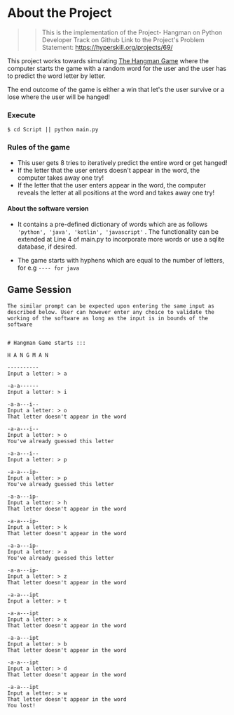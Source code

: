 # About the Project
> > This is the implementation of the Project- Hangman on Python Developer Track on Github
    Link to the Project's Problem Statement: https://hyperskill.org/projects/69/

This project works towards simulating <a target="_blank" href="https://en.wikipedia.org/wiki/Hangman_(game)">The Hangman Game</a> where the computer starts the game with a random word for the user and the user has to predict the word letter by letter. 

The end outcome of the game is either a win that let's the user survive or a lose where the user will be hanged!

### Execute
```$ cd Script || python main.py ```

### Rules of the game
* This user gets 8 tries to iteratively predict the entire word or get hanged!
* If the letter that the user enters doesn't appear in the word, the computer takes away one try!
* If the letter that the user enters appear in the word, the computer reveals the letter at all positions at the word and takes away one try!

#### About the software version
* It contains a pre-defined dictionary of words which are as follows
```'python', 'java', 'kotlin', 'javascript'``` . The functionality can be extended at Line 4 of main.py to incorporate more words or use a sqlite database, if desired. 
  
* The game starts with hyphens which are equal to the number of letters, for e.g
```---- for java```
## Game Session
```The similar prompt can be expected upon entering the same input as described below. User can however enter any choice to validate the working of the software as long as the input is in bounds of the software```

<pre><code class="language-no-highlight">
# Hangman Game starts :::

H A N G M A N

----------
Input a letter: > a

-a-a------
Input a letter: > i

-a-a---i--
Input a letter: > o
That letter doesn't appear in the word

-a-a---i--
Input a letter: > o
You've already guessed this letter

-a-a---i--
Input a letter: > p

-a-a---ip-
Input a letter: > p
You've already guessed this letter

-a-a---ip-
Input a letter: > h
That letter doesn't appear in the word

-a-a---ip-
Input a letter: > k
That letter doesn't appear in the word

-a-a---ip-
Input a letter: > a
You've already guessed this letter

-a-a---ip-
Input a letter: > z
That letter doesn't appear in the word

-a-a---ipt
Input a letter: > t

-a-a---ipt
Input a letter: > x
That letter doesn't appear in the word

-a-a---ipt
Input a letter: > b
That letter doesn't appear in the word

-a-a---ipt
Input a letter: > d
That letter doesn't appear in the word

-a-a---ipt
Input a letter: > w
That letter doesn't appear in the word
You lost!

</code></pre>
